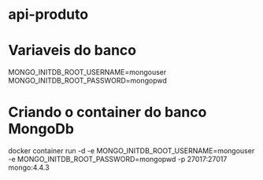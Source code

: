 # api-produto

# Variaveis do banco

MONGO_INITDB_ROOT_USERNAME=mongouser
MONGO_INITDB_ROOT_PASSWORD=mongopwd

# Criando o container do banco MongoDb

docker container run -d -e MONGO_INITDB_ROOT_USERNAME=mongouser -e MONGO_INITDB_ROOT_PASSWORD=mongopwd -p 27017:27017 mongo:4.4.3
